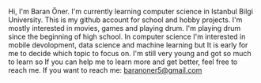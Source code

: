 Hi, I'm Baran Öner. I'm currently learning computer science in Istanbul Bilgi University. This is my github account for school and hobby projects.
 I'm mostly interested in movies, games and playing drum. I'm playing drum since the beginning of high school. 
 In computer science I'm interested in mobile devolopment, data science and machine learning but It is early for me to decide which topic to focus on.
 I'm still very young and got so much to learn so If you can help me to learn more and get better, feel free to reach me.
 If you want to reach me:
 baranoner5@gmail.com
 


